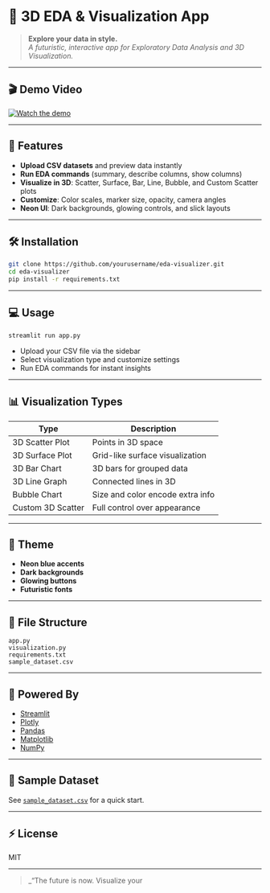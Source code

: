 # 🌌 3D EDA & Visualization App

> **Explore your data in style.**  
> _A futuristic, interactive app for Exploratory Data Analysis and 3D Visualization._

---

## 🎬 Demo Video

[![Watch the demo](https://img.youtube.com/vi/xWiM4gXM7y4/0.jpg)](https://youtu.be/xWiM4gXM7y4)

---

## 🚀 Features

- **Upload CSV datasets** and preview data instantly
- **Run EDA commands** (summary, describe columns, show columns)
- **Visualize in 3D**: Scatter, Surface, Bar, Line, Bubble, and Custom Scatter plots
- **Customize**: Color scales, marker size, opacity, camera angles
- **Neon UI**: Dark backgrounds, glowing controls, and slick layouts

---

## 🛠️ Installation

```sh
git clone https://github.com/yourusername/eda-visualizer.git
cd eda-visualizer
pip install -r requirements.txt
```

---

## 💻 Usage

```sh
streamlit run app.py
```

- Upload your CSV file via the sidebar
- Select visualization type and customize settings
- Run EDA commands for instant insights

---

## 📊 Visualization Types

| Type                | Description                       |
|---------------------|-----------------------------------|
| 3D Scatter Plot     | Points in 3D space                |
| 3D Surface Plot     | Grid-like surface visualization   |
| 3D Bar Chart        | 3D bars for grouped data          |
| 3D Line Graph       | Connected lines in 3D             |
| Bubble Chart        | Size and color encode extra info  |
| Custom 3D Scatter   | Full control over appearance      |

---

## 🎨 Theme

- **Neon blue accents**
- **Dark backgrounds**
- **Glowing buttons**
- **Futuristic fonts**

---

## 📁 File Structure

```
app.py
visualization.py
requirements.txt
sample_dataset.csv
```

---

## 🧠 Powered By

- [Streamlit](https://streamlit.io/)
- [Plotly](https://plotly.com/python/)
- [Pandas](https://pandas.pydata.org/)
- [Matplotlib](https://matplotlib.org/)
- [NumPy](https://numpy.org/)

---

## 👾 Sample Dataset

See [`sample_dataset.csv`](sample_dataset.csv) for a quick start.

---

## ⚡ License

MIT

---

> _“The future is now. Visualize your
